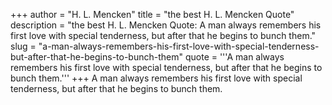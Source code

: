 +++
author = "H. L. Mencken"
title = "the best H. L. Mencken Quote"
description = "the best H. L. Mencken Quote: A man always remembers his first love with special tenderness, but after that he begins to bunch them."
slug = "a-man-always-remembers-his-first-love-with-special-tenderness-but-after-that-he-begins-to-bunch-them"
quote = '''A man always remembers his first love with special tenderness, but after that he begins to bunch them.'''
+++
A man always remembers his first love with special tenderness, but after that he begins to bunch them.
